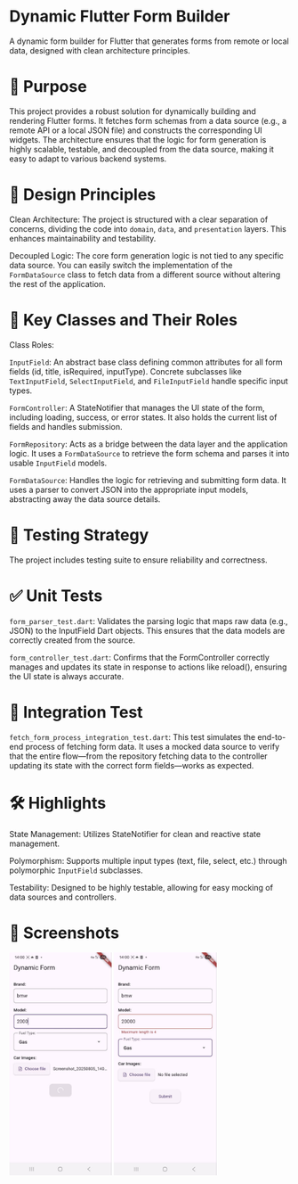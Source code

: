 
# Dynamic Flutter Form Builder
A dynamic form builder for Flutter that generates forms from remote or local data, designed with clean architecture principles.

# 🚀 Purpose
This project provides a robust solution for dynamically building and rendering Flutter forms. 
It fetches form schemas from a data source (e.g., a remote API or a local JSON file) and constructs the corresponding UI widgets. The architecture ensures that the logic for form generation is highly scalable, testable, and decoupled from the data source, making it easy to adapt to various backend systems.


# 🧠 Design Principles
Clean Architecture: The project is structured with a clear separation of concerns, dividing the code into `domain`, `data`, and `presentation` layers. This enhances maintainability and testability.

Decoupled Logic: The core form generation logic is not tied to any specific data source. You can easily switch the implementation of the `FormDataSource` class to fetch data from a different source without altering the rest of the application.

# 🧩 Key Classes and Their Roles
Class Roles:

`InputField`:	An abstract base class defining common attributes for all form fields (id, title, isRequired, inputType). Concrete subclasses like `TextInputField`, `SelectInputField`, and `FileInputField` handle specific input types.

`FormController`:	A StateNotifier that manages the UI state of the form, including loading, success, or error states. It also holds the current list of fields and handles submission.

`FormRepository`:	Acts as a bridge between the data layer and the application logic. It uses a `FormDataSource` to retrieve the form schema and parses it into usable `InputField` models.

`FormDataSource`:	Handles the logic for retrieving and submitting form data. It uses a parser to convert JSON into the appropriate input models, abstracting away the data source details.
# 🧪 Testing Strategy
The project includes testing suite to ensure reliability and correctness.

# ✅ Unit Tests

`form_parser_test.dart`: Validates the parsing logic that maps raw data (e.g., JSON) to the InputField Dart objects. This ensures that the data models are correctly created from the source.

`form_controller_test.dart`: Confirms that the FormController correctly manages and updates its state in response to actions like reload(), ensuring the UI state is always accurate.

# 🔁 Integration Test

`fetch_form_process_integration_test.dart`: This test simulates the end-to-end process of fetching form data. It uses a mocked data source to verify that the entire flow—from the repository fetching data to the controller updating its state with the correct form fields—works as expected.

# 🛠️ Highlights
State Management: Utilizes StateNotifier for clean and reactive state management.

Polymorphism: Supports multiple input types (text, file, select, etc.) through polymorphic `InputField` subclasses.

Testability: Designed to be highly testable, allowing for easy mocking of data sources and controllers.

# 🎥 Screenshots
 <img src="screenshots/formSubmission.jpeg" alt="Task Detail" height="400"/>
 <img src="screenshots/formValidation.jpeg" alt="Task Detail" height="400"/>

